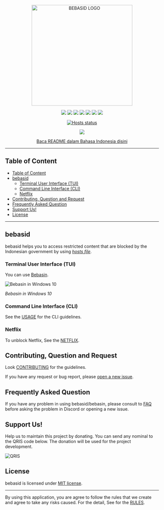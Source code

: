 <p align="center">
    <img src="https://github.com/bebasid/bebasid/blob/master/dev/resources/logo-black.png" alt="BEBASID LOGO" width="330">
</p>
<p align="center">
    <img src="https://img.shields.io/github/license/bebasid/bebasid.svg?style=flat-square">
    <img src="https://img.shields.io/github/stars/bebasid/bebasid.svg?style=flat-square">
    <img src="https://img.shields.io/github/forks/bebasid/bebasid.svg?style=flat-square">
    <img src="https://img.shields.io/github/issues-closed/bebasid/bebasid.svg?style=flat-square">
    <img src="https://img.shields.io/github/last-commit/bebasid/bebasid.svg?style=flat-square">
    <img src="https://img.shields.io/github/size/bebasid/bebasid/releases/hosts.svg?style=flat-square">
    <img src="https://img.shields.io/github/contributors/bebasid/bebasid?style=flat-square">
</p>
<p align="center">
    <a href="https://github.com/bebasid/bebasid/actions?query=workflow%3AValidate">
        <img src="https://github.com/bebasid/bebasid/workflows/Validate/badge.svg" alt="Hosts status" />
    </a>
</p>
<p align="center">
    <a href="https://discord.gg/EKrxZyu"><img src="https://img.shields.io/discord/630415907021389825?label=Discord&color=7388d9"></a>
</p>
<p align="center">
    <a href="README.md">Baca README dalam Bahasa Indonesia disini</a>
</p>

---

## Table of Content

- [Table of Content](#table-of-content)
- [bebasid](#bebasid)
  - [Terminal User Interface (TUI)](#terminal-user-interface-tui)
  - [Command Line Interface (CLI)](#command-line-interface-cli)
  - [Netflix](#netflix)
- [Contributing, Question and Request](#contributing-question-and-request)
- [Frequently Asked Question](#frequently-asked-question)
- [Support Us!](#support-us)
- [License](#license)

---

## bebasid

bebasid helps you to access restricted content that are blocked by the Indonesian government by using [_hosts file_](https://en.wikipedia.org/wiki/Hosts_(file)). 

### Terminal User Interface (TUI)

You can use [Bebasin](https://github.com/bebasid/bebasin).

![Bebasin in Windows 10](https://i.imgur.com/PFC9uEO.png)

*Bebasin in Windows 10*

### Command Line Interface (CLI)

See the [USAGE](https://github.com/bebasid/bebasid/blob/master/dev/readme/USAGE.md) for the CLI guidelines.

### Netflix

To unblock Netflix, See the [NETFLIX](https://github.com/bebasid/bebasid/blob/master/dev/readme/NETFLIX.md).

## Contributing, Question and Request

Look [CONTRIBUTING](https://github.com/bebasid/bebasid/blob/master/CONTRIBUTING.md) for the guidelines.

If you have any request or bug report, please [open a new issue](https://github.com/bebasid/bebasid/issues/new/choose).

## Frequently Asked Question

If you have any problem in using bebasid/bebasin, please consult to [FAQ](https://github.com/bebasid/bebasid/blob/master/dev/readme/FAQ.md) before asking the problem in Discord or opening a new issue.

## Support Us!

Help us to maintain this project by donating. You can send any nominal to the QRIS code below. The donation will be used for the project development.

<img src="https://raw.githubusercontent.com/bebasid/bebasid.github.io/master/resources/img/SOTO PAK SALAM.png" alt="QRIS">

## License

bebasid is licensed under [MIT license](https://github.com/bebasid/bebasid/blob/master/LICENSE).

---

By using this application, you are agree to follow the rules that we create and agree to take any risks caused. For the detail, See for the [RULES](https://github.com/bebasid/bebasid/blob/master/dev/readme/RULES.md).
